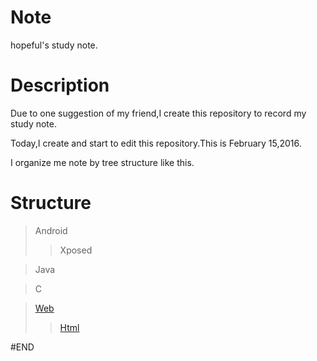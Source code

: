 # Note
hopeful's study note.

# Description
Due to one suggestion of my friend,I create this repository to record my study note.

Today,I create and start to edit this repository.This is February 15,2016.

I organize me note by tree structure like this.


# Structure

>Android
>
>>Xposed

>Java

>C

>[Web](Web/README.md)
>
>>[Html](Web/Html/README.md)

#END